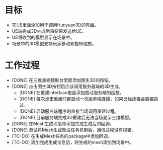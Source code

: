 # 目标
- 在UE里面添加用于调用Hunyuan3D的界面。
- UE端完成3D生成后将结果发送给UE。
- UE将收到的模型显示在场景中。
- 场景中的3D模型支持玩家移动和旋转缩放。

# 工作过程
- [DONE] 在三维重建控制台里面添加图生3D的按钮。
- [DONE] 点击图生3D按钮后应该调用服务器端的3D生成。
	- [DONE] 在重建interface里面添加启动服务端的函数。
	- [DONE] 每次点击重建时都启动一次服务端连接，如果已经连接会直接跳过。
	- [DONE] 启动服务端程序时直接当场调用重建过程。
	- [DONE] 目前服务端完成3D重建后无法当场显示三维模型。
- [DONE] 在Mesh生成消息中添加完成生成后的回调。
- [DONE] 测试将Mesh生成改成任务机制后，通信过程没有报错。
- [TO-DO] 在生成Mesh任务的package中添加回调。
- [TO-DO] 添加完成生成消息后，将生成的mesh添加到场景中。